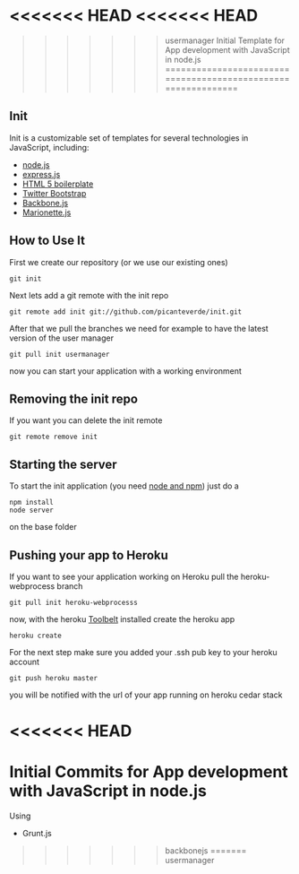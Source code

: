 <<<<<<< HEAD
<<<<<<< HEAD
=======
>>>>>>> usermanager
Initial Template for App development with JavaScript in node.js
==============================================================

## Init

Init is a customizable set of templates for several technologies in JavaScript, including:
 
 * [node.js](http://nodejs.org/)
 * [express.js](http://expressjs.com/)
 * [HTML 5 boilerplate](http://html5boilerplate.com/)
 * [Twitter Bootstrap](http://getbootstrap.com/2.3.2/)
 * [Backbone.js](http://backbonejs.org/)
 * [Marionette.js](http://marionettejs.com/)

## How to Use It

First we create our repository (or we use our existing ones)

	git init

Next lets add a git remote with the init repo

	git remote add init git://github.com/picanteverde/init.git

After that we pull the branches we need for example to have the latest version of the user manager

	git pull init usermanager
	
now you can start your application with a working environment


## Removing the init repo

If you want you can delete the init remote

	git remote remove init

## Starting the server

To start the init application (you need [node and npm](http://nodejs.org/)) just do a

	npm install
	node server

on the base folder 


## Pushing your app to Heroku

If you want to see your application working on Heroku pull the heroku-webprocess branch

    git pull init heroku-webprocesss

now, with the heroku [Toolbelt](https://devcenter.heroku.com/articles/nodejs) installed create the heroku app

    heroku create

For the next step make sure you added your .ssh pub key to your heroku account

    git push heroku master

you will be notified with the url of your app running on heroku cedar stack

<<<<<<< HEAD
=======
Initial Commits for App development with JavaScript in node.js
==============================================================

Using 

 - Grunt.js
>>>>>>> backbonejs
=======
>>>>>>> usermanager
